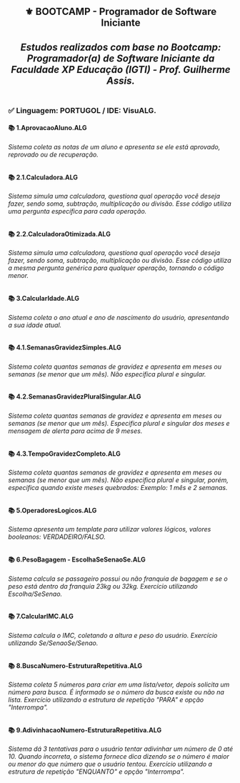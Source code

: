 <h2 align="center">⚜️ BOOTCAMP - Programador de Software Iniciante
<i><h4 align="center">Estudos realizados com base no Bootcamp: Programador(a) de Software Iniciante da Faculdade XP Educação (IGTI) - Prof. Guilherme Assis.</i> 

##

### ✅ Linguagem: PORTUGOL / IDE: VisuALG.

<h4>📚 1.AprovacaoAluno.ALG</h4>

<h6>Sistema coleta as notas de um aluno e apresenta se ele está aprovado, reprovado ou de recuperação.</h6>

<h4>📚 2.1.Calculadora.ALG</h4>

<h6>Sistema simula uma calculadora, questiona qual operação você deseja fazer, sendo soma, subtração, multiplicação ou divisão. Esse código utiliza uma pergunta específica para cada operação.</h6>

<h4>📚 2.2.CalculadoraOtimizada.ALG</h4>

<h6>Sistema simula uma calculadora, questiona qual operação você deseja fazer, sendo soma, subtração, multiplicação ou divisão. Esse código utiliza a mesma pergunta genérica para qualquer operação, tornando o código menor.</h6>

<h4>📚 3.CalcularIdade.ALG</h4>

<h6>Sistema coleta o ano atual e ano de nascimento do usuário, apresentando a sua idade atual.</h6>

<h4>📚 4.1.SemanasGravidezSimples.ALG</h4>

<h6>Sistema coleta quantas semanas de gravidez e apresenta em meses ou semanas (se menor que um mês). Não especifica plural e singular.</h6>

<h4>📚 4.2.SemanasGravidezPluralSingular.ALG</h4>

<h6>Sistema coleta quantas semanas de gravidez e apresenta em meses ou semanas (se menor que um mês). Especifica plural e singular dos meses e mensagem de alerta para acima de 9 meses.</h6>

<h4>📚 4.3.TempoGravidezCompleto.ALG</h4>

<h6>Sistema coleta quantas semanas de gravidez e apresenta em meses ou semanas (se menor que um mês). Não especifica plural e singular, porém, especifica quando existe meses quebrados: Exemplo: 1 mês e 2 semanas.</h6>

<h4>📚 5.OperadoresLogicos.ALG</h4>

<h6>Sistema apresenta um template para utilizar valores lógicos, valores booleanos: VERDADEIRO/FALSO.</h6>

<h4>📚 6.PesoBagagem - EscolhaSeSenaoSe.ALG</h4>

<h6>Sistema calcula se passageiro possui ou não franquia de bagagem e se o peso está dentro da franquia 23kg ou 32kg. Exercício utilizando Escolha/SeSenao.</h6>

<h4>📚 7.CalcularIMC.ALG</h4>

<h6>Sistema calcula o IMC, coletando a altura e peso do usuário. Exercício utilizando Se/SenaoSe/Senao.</h6>

<h4>📚 8.BuscaNumero-EstruturaRepetitiva.ALG</h4>

<h6>Sistema coleta 5 números para criar em uma lista/vetor, depois solicita um número para busca. É informado se o número da busca existe ou não na lista. Exercício utilizando a estrutura de repetição "PARA" e opção "Interrompa".</h6>

<h4>📚 9.AdivinhacaoNumero-EstruturaRepetitiva.ALG</h4>

<h6>Sistema dá 3 tentativas para o usuário tentar adivinhar um número de 0 até 10. Quando incorreta, o sistema fornece dica dizendo se o número é maior ou menor do que número que o usuário tentou. Exercício utilizando a estrutura de repetição "ENQUANTO" e opção "Interrompa".</h6>
